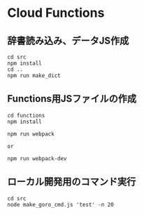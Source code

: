 ﻿# Cloud Functions

## 辞書読み込み、データJS作成

```
cd src
npm install
cd ..
npm run make_dict
```

## Functions用JSファイルの作成

```
cd functions
npm install

npm run webpack

or 

npm run webpack-dev
```

## ローカル開発用のコマンド実行

```
cd src
node make_goro_cmd.js 'test' -n 20
```

